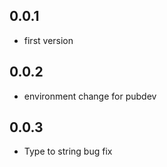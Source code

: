## 0.0.1

* first version

## 0.0.2

* environment change for pubdev

## 0.0.3

* Type to string bug fix
